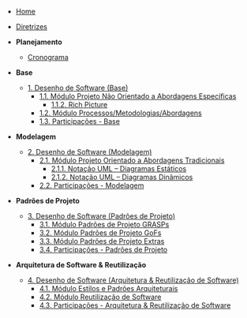 <!-- docs/_sidebar.md -->

- [Home](README.md)
- [Diretrizes](Diretrizes/Diretrizes.md)

- **Planejamento**
	- [Cronograma](Planejamento/Cronograma.md)

- **Base**
	- [1. Desenho de Software (Base)](1.Base/1.Base.md)
		- [1.1. Módulo Projeto Não Orientado a Abordagens Específicas](1.Base/1.1.AbordagemNaoEspecifica.md)
			- [1.1.2. Rich Picture](1.Base/1.1.2.RichPicture.md)
		- [1.2. Módulo Processos/Metodologias/Abordagens](1.Base/1.2.ProcessosMetodologiasAbordagens.md)
		- [1.3. Participações - Base](1.Base/1.3.ParticipacoesBase.md)

- **Modelagem**
	- [2. Desenho de Software (Modelagem)](2.Modelagem/2.Modelagem.md)
		- [2.1. Módulo Projeto Orientado a Abordagens Tradicionais](2.Modelagem/2.1.ModelagemTradicional.md)
			- [2.1.1. Notação UML – Diagramas Estáticos](2.Modelagem/2.1.1.UMLEstaticos.md)
			- [2.1.2. Notação UML – Diagramas Dinâmicos](2.Modelagem/2.1.2.UMLDinamicos.md)
		- [2.2. Participações - Modelagem](2.Modelagem/2.2.ParticipacoesModelagem.md)

- **Padrões de Projeto**
	- [3. Desenho de Software (Padrões de Projeto)](3.PadroesDeProjeto/3.PadroesDeProjeto.md)
		- [3.1. Módulo Padrões de Projeto GRASPs](3.PadroesDeProjeto/3.1.GRASPs.md)
		- [3.2. Módulo Padrões de Projeto GoFs](3.PadroesDeProjeto/3.2.GoFs.md)
		- [3.3. Módulo Padrões de Projeto Extras](3.PadroesDeProjeto/3.3.PadroesExtra.md)
		- [3.4. Participações - Padrões de Projeto](3.PadroesDeProjeto/3.4.ParticipacoesPadroes.md)

- **Arquitetura de Software & Reutilização**
	- [4. Desenho de Software (Arquitetura & Reutilização de Software)](4.ArquiteturaReutilizacao/4.ArquiteturaReutilizacao.md)
		- [4.1. Módulo Estilos e Padrões Arquiteturais](4.ArquiteturaReutilizacao/4.1.PadroesArquiteturais.md)
		- [4.2. Módulo Reutilização de Software](4.ArquiteturaReutilizacao/4.2.ReutilizacaoDeSoftware.md)
		- [4.3. Participações - Arquitetura & Reutilização de Software](4.ArquiteturaReutilizacao/4.3.ParticipacoesArqReutilizacao.md)
